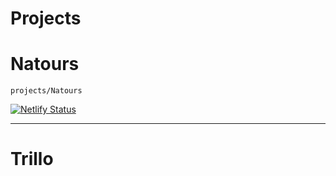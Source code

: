 # Projects

# Natours
`projects/Natours`

[![Netlify Status](https://api.netlify.com/api/v1/badges/5f5011c8-329c-4e41-944d-6056979a939d/deploy-status)](https://app.netlify.com/sites/natours-ismaaa/deploys)

---
# Trillo